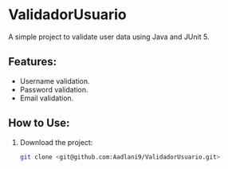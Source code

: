 # ValidadorUsuario

A simple project to validate user data using Java and JUnit 5.

## Features:
- Username validation.
- Password validation.
- Email validation.

## How to Use:
1. Download the project:
   ```bash
   git clone <git@github.com:Aadlani9/ValidadorUsuario.git>

